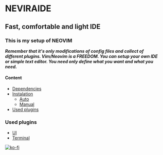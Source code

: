 # NEVIRAIDE

## Fast, comfortable and light IDE

### This is my setup of NEOVIM

**_Remember that it's only modifications of config files and collect of different plugins.
Vim/Neovim is a FREEDOM.
You can setup your own IDE or simple text editor.
You need only define what you want and what you need._**

#### Content

- [Dependencies]()
- [Instalation]()
  - [Auto]()
  - [Manual]()
- [Used plugins]()



### Used plugins

- [UI](https://github.com/RAprogramm/neviraide-ui.nvim)
- [Terminal](https://github.com/nvchad/nvterm)


[![ko-fi](https://ko-fi.com/img/githubbutton_sm.svg)](https://ko-fi.com/D1D4OOJNA)
